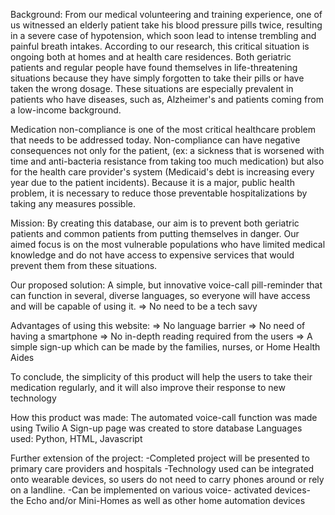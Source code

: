 Background: From our medical volunteering and training experience, one of us witnessed an elderly patient take his blood pressure pills 
twice, resulting in a severe case of hypotension, which soon lead to intense trembling and painful breath intakes. According to our 
research, this critical situation is ongoing both at homes and at health care residences. Both geriatric patients and regular people have 
found themselves in life-threatening situations because they have simply forgotten to take their pills or have taken the wrong dosage. 
These situations are especially prevalent in patients who have diseases, such as, Alzheimer's and patients coming from a low-income 
background.

Medication non-compliance is one of the most critical healthcare problem that needs to be addressed today. Non-compliance can have 
negative consequences not only for the patient, (ex: a sickness that is worsened with time and anti-bacteria resistance from taking too 
much medication) but also for the health care provider's system (Medicaid's debt is increasing every year due to the patient incidents). 
Because it is a major, public health problem, it is necessary to reduce those preventable hospitalizations by taking any measures 
possible.

Mission: By creating this database, our aim is to prevent both geriatric patients and common patients from putting themselves in danger. 
Our aimed focus is on the most vulnerable populations who have limited medical knowledge and do not have access to expensive services that 
would prevent them from these situations.

Our proposed solution: A simple, but innovative voice-call pill-reminder that can function in several, diverse languages, so everyone will 
have access and will be capable of using it. => No need to be a tech savy

Advantages of using this website: => No language barrier => No need of having a smartphone => No in-depth reading required from the users 
=> A simple sign-up which can be made by the families, nurses, or Home Health Aides

To conclude, the simplicity of this product will help the users to take their medication regularly, and it will also improve their 
response to new technology

How this product was made: The automated voice-call function was made using Twilio A Sign-up page was created to store database Languages 
used: Python, HTML, Javascript

Further extension of the project: -Completed project will be presented to primary care providers and hospitals -Technology used can be 
integrated onto wearable devices, so users do not need to carry phones around or rely on a landline. -Can be implemented on various voice-
activated devices- the Echo and/or Mini-Homes as well as other home automation devices
